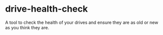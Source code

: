 # drive-health-check
A tool to check the health of your drives and ensure they are as old or new as you think they are.
